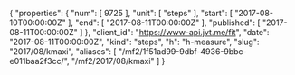 {
  "properties": {
    "num": [
      9725
    ],
    "unit": [
      "steps"
    ],
    "start": [
      "2017-08-10T00:00:00Z"
    ],
    "end": [
      "2017-08-11T00:00:00Z"
    ],
    "published": [
      "2017-08-11T00:00:00Z"
    ]
  },
  "client_id": "https://www-api.jvt.me/fit",
  "date": "2017-08-11T00:00:00Z",
  "kind": "steps",
  "h": "h-measure",
  "slug": "2017/08/kmaxi",
  "aliases": [
    "/mf2/1f51ad99-9dbf-4936-9bbc-e011baa2f3cc/",
    "/mf2/2017/08/kmaxi"
  ]
}
